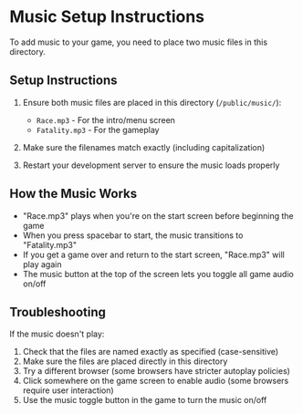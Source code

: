 # Music Setup Instructions

To add music to your game, you need to place two music files in this directory.

## Setup Instructions

1. Ensure both music files are placed in this directory (`/public/music/`):
   - `Race.mp3` - For the intro/menu screen
   - `Fatality.mp3` - For the gameplay

2. Make sure the filenames match exactly (including capitalization)

3. Restart your development server to ensure the music loads properly

## How the Music Works

- "Race.mp3" plays when you're on the start screen before beginning the game
- When you press spacebar to start, the music transitions to "Fatality.mp3"
- If you get a game over and return to the start screen, "Race.mp3" will play again
- The music button at the top of the screen lets you toggle all game audio on/off

## Troubleshooting

If the music doesn't play:

1. Check that the files are named exactly as specified (case-sensitive)
2. Make sure the files are placed directly in this directory
3. Try a different browser (some browsers have stricter autoplay policies)
4. Click somewhere on the game screen to enable audio (some browsers require user interaction)
5. Use the music toggle button in the game to turn the music on/off